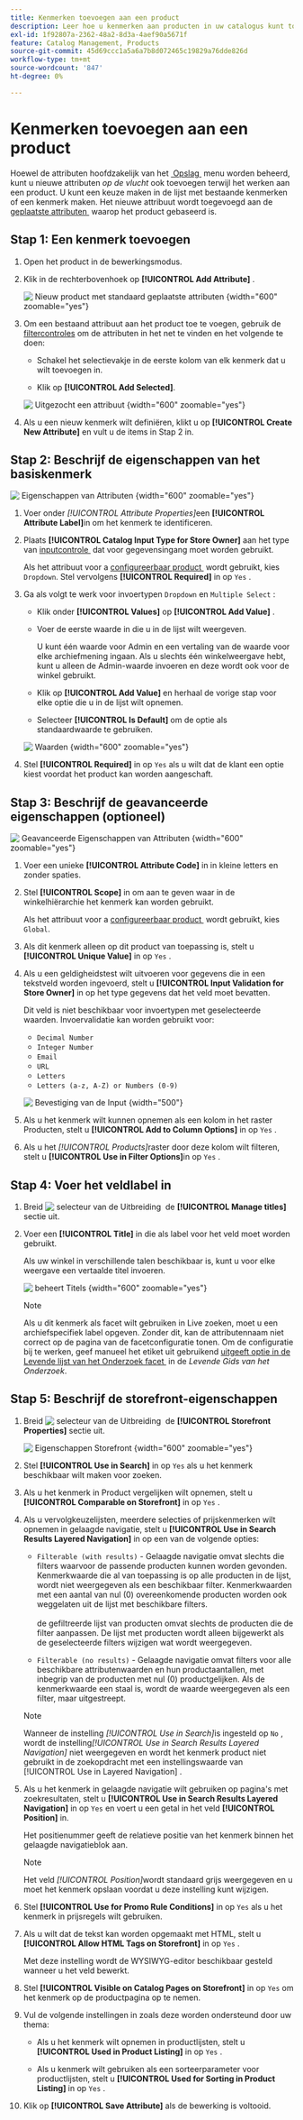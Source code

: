 ```yaml
---
title: Kenmerken toevoegen aan een product
description: Leer hoe u kenmerken aan producten in uw catalogus kunt toevoegen.
exl-id: 1f92807a-2362-48a2-8d3a-4aef90a5671f
feature: Catalog Management, Products
source-git-commit: 45d69ccc1a5a6a7b8d072465c19829a76dde826d
workflow-type: tm+mt
source-wordcount: '847'
ht-degree: 0%

---
```


# Kenmerken toevoegen aan een product

Hoewel de attributen hoofdzakelijk van het [&#x200B; Opslag &#x200B;](../stores-purchase/stores-menu.md) menu worden beheerd, kunt u nieuwe attributen _op de vlucht_ ook toevoegen terwijl het werken aan een product. U kunt een keuze maken in de lijst met bestaande kenmerken of een kenmerk maken. Het nieuwe attribuut wordt toegevoegd aan de [&#x200B; geplaatste attributen &#x200B;](../catalog/attribute-sets.md) waarop het product gebaseerd is.

## Stap 1: Een kenmerk toevoegen

1. Open het product in de bewerkingsmodus.

1. Klik in de rechterbovenhoek op **[!UICONTROL Add Attribute]** .

   ![&#x200B; Nieuw product met standaard geplaatste attributen &#x200B;](./assets/product-attribute-add.png){width="600" zoomable="yes"}

1. Om een bestaand attribuut aan het product toe te voegen, gebruik de [&#x200B; filtercontroles &#x200B;](../getting-started/admin-grid-controls.md) om de attributen in het net te vinden en het volgende te doen:

   - Schakel het selectievakje in de eerste kolom van elk kenmerk dat u wilt toevoegen in.

   - Klik op **[!UICONTROL Add Selected]**.

   ![&#x200B; Uitgezocht een attribuut &#x200B;](./assets/product-attribute-add-select.png){width="600" zoomable="yes"}

1. Als u een nieuw kenmerk wilt definiëren, klikt u op **[!UICONTROL Create New Attribute]** en vult u de items in Stap 2 in.

## Stap 2: Beschrijf de eigenschappen van het basiskenmerk

![&#x200B; Eigenschappen van Attributen &#x200B;](./assets/product-attribute-add-new.png){width="600" zoomable="yes"}

1. Voer onder _[!UICONTROL Attribute Properties]_&#x200B;een **[!UICONTROL Attribute Label]**&#x200B;in om het kenmerk te identificeren.

1. Plaats **[!UICONTROL Catalog Input Type for Store Owner]** aan het type van [&#x200B; inputcontrole &#x200B;](attributes-input-types.md) dat voor gegevensingang moet worden gebruikt.

   Als het attribuut voor a [&#x200B; configureerbaar product &#x200B;](product-create-configurable.md) wordt gebruikt, kies `Dropdown`. Stel vervolgens **[!UICONTROL Required]** in op `Yes` .

1. Ga als volgt te werk voor invoertypen `Dropdown` en `Multiple Select` :

   - Klik onder **[!UICONTROL Values]** op **[!UICONTROL Add Value]** .

   - Voer de eerste waarde in die u in de lijst wilt weergeven.

     U kunt één waarde voor Admin en een vertaling van de waarde voor elke archiefmening ingaan. Als u slechts één winkelweergave hebt, kunt u alleen de Admin-waarde invoeren en deze wordt ook voor de winkel gebruikt.

   - Klik op **[!UICONTROL Add Value]** en herhaal de vorige stap voor elke optie die u in de lijst wilt opnemen.

   - Selecteer **[!UICONTROL Is Default]** om de optie als standaardwaarde te gebruiken.

   ![&#x200B; Waarden &#x200B;](./assets/product-attribute-add-values-colors.png){width="600" zoomable="yes"}

1. Stel **[!UICONTROL Required]** in op `Yes` als u wilt dat de klant een optie kiest voordat het product kan worden aangeschaft.

## Stap 3: Beschrijf de geavanceerde eigenschappen (optioneel)

![&#x200B; Geavanceerde Eigenschappen van Attributen &#x200B;](./assets/product-attribute-advanced-attribute-properties.png){width="600" zoomable="yes"}

1. Voer een unieke **[!UICONTROL Attribute Code]** in in kleine letters en zonder spaties.

1. Stel **[!UICONTROL Scope]** in om aan te geven waar in de winkelhiërarchie het kenmerk kan worden gebruikt.

   Als het attribuut voor a [&#x200B; configureerbaar product &#x200B;](product-create-configurable.md) wordt gebruikt, kies `Global`.

1. Als dit kenmerk alleen op dit product van toepassing is, stelt u **[!UICONTROL Unique Value]** in op `Yes` .

1. Als u een geldigheidstest wilt uitvoeren voor gegevens die in een tekstveld worden ingevoerd, stelt u **[!UICONTROL Input Validation for Store Owner]** in op het type gegevens dat het veld moet bevatten.

   Dit veld is niet beschikbaar voor invoertypen met geselecteerde waarden. Invoervalidatie kan worden gebruikt voor:

   - `Decimal Number`
   - `Integer Number`
   - `Email`
   - `URL`
   - `Letters`
   - `Letters (a-z, A-Z) or Numbers (0-9)`

   ![&#x200B; Bevestiging van de Input &#x200B;](./assets/product-attribute-input-validation.png){width="500"}

1. Als u het kenmerk wilt kunnen opnemen als een kolom in het raster Producten, stelt u **[!UICONTROL Add to Column Options]** in op `Yes` .

1. Als u het _[!UICONTROL Products]_&#x200B;raster door deze kolom wilt filteren, stelt u **[!UICONTROL Use in Filter Options]**&#x200B;in op `Yes` .

## Stap 4: Voer het veldlabel in

1. Breid ![&#x200B; selecteur van de Uitbreiding &#x200B;](../assets/icon-display-expand.png) de **[!UICONTROL Manage titles]** sectie uit.

1. Voer een **[!UICONTROL Title]** in die als label voor het veld moet worden gebruikt.

   Als uw winkel in verschillende talen beschikbaar is, kunt u voor elke weergave een vertaalde titel invoeren.

   ![&#x200B; beheert Titels &#x200B;](./assets/product-attribute-add-manage-titles.png){width="600" zoomable="yes"}

   >[!NOTE]
   >
   > Als u dit kenmerk als facet wilt gebruiken in Live zoeken, moet u een archiefspecifiek label opgeven. Zonder dit, kan de attributennaam niet correct op de pagina van de facetconfiguratie tonen. Om de configuratie bij te werken, geef manueel het etiket uit gebruikend [&#x200B; uitgeeft optie in de Levende lijst van het Onderzoek facet &#x200B;](https://experienceleague.adobe.com/nl/docs/commerce/live-search/live-search-admin/facets/facets-add#step-2-edit-facet-properties-optional) in de _Levende Gids van het Onderzoek_.

## Stap 5: Beschrijf de storefront-eigenschappen

1. Breid ![&#x200B; selecteur van de Uitbreiding &#x200B;](../assets/icon-display-expand.png) de **[!UICONTROL Storefront Properties]** sectie uit.

   ![&#x200B; Eigenschappen Storefront &#x200B;](./assets/product-attribute-add-storefront-properties.png){width="600" zoomable="yes"}

1. Stel **[!UICONTROL Use in Search]** in op `Yes` als u het kenmerk beschikbaar wilt maken voor zoeken.

1. Als u het kenmerk in Product vergelijken wilt opnemen, stelt u **[!UICONTROL Comparable on Storefront]** in op `Yes` .

1. Als u vervolgkeuzelijsten, meerdere selecties of prijskenmerken wilt opnemen in gelaagde navigatie, stelt u **[!UICONTROL Use in Search Results Layered Navigation]** in op een van de volgende opties:

   - `Filterable (with results)` - Gelaagde navigatie omvat slechts die filters waarvoor de passende producten kunnen worden gevonden. Kenmerkwaarde die al van toepassing is op alle producten in de lijst, wordt niet weergegeven als een beschikbaar filter. Kenmerkwaarden met een aantal van nul (0) overeenkomende producten worden ook weggelaten uit de lijst met beschikbare filters.<br/><br/> de gefiltreerde lijst van producten omvat slechts de producten die de filter aanpassen. De lijst met producten wordt alleen bijgewerkt als de geselecteerde filters wijzigen wat wordt weergegeven.

   - `Filterable (no results)` - Gelaagde navigatie omvat filters voor alle beschikbare attributenwaarden en hun productaantallen, met inbegrip van de producten met nul (0) productgelijken. Als de kenmerkwaarde een staal is, wordt de waarde weergegeven als een filter, maar uitgestreept.

   >[!NOTE]
   >
   >Wanneer de instelling _[!UICONTROL Use in Search]_&#x200B;is ingesteld op `No` , wordt de instelling&#x200B;_[!UICONTROL Use in Search Results Layered Navigation]_ niet weergegeven en wordt het kenmerk product niet gebruikt in de zoekopdracht met een instellingswaarde van [!UICONTROL Use in Layered Navigation] .

1. Als u het kenmerk in gelaagde navigatie wilt gebruiken op pagina&#39;s met zoekresultaten, stelt u **[!UICONTROL Use in Search Results Layered Navigation]** in op `Yes` en voert u een getal in het veld **[!UICONTROL Position]** in.

   Het positienummer geeft de relatieve positie van het kenmerk binnen het gelaagde navigatieblok aan.

   >[!NOTE]
   >
   >Het veld _[!UICONTROL Position]_&#x200B;wordt standaard grijs weergegeven en u moet het kenmerk opslaan voordat u deze instelling kunt wijzigen.

1. Stel **[!UICONTROL Use for Promo Rule Conditions]** in op `Yes` als u het kenmerk in prijsregels wilt gebruiken.

1. Als u wilt dat de tekst kan worden opgemaakt met HTML, stelt u **[!UICONTROL Allow HTML Tags on Storefront]** in op `Yes` .

   Met deze instelling wordt de WYSIWYG-editor beschikbaar gesteld wanneer u het veld bewerkt.

1. Stel **[!UICONTROL Visible on Catalog Pages on Storefront]** in op `Yes` om het kenmerk op de productpagina op te nemen.

1. Vul de volgende instellingen in zoals deze worden ondersteund door uw thema:

   - Als u het kenmerk wilt opnemen in productlijsten, stelt u **[!UICONTROL Used in Product Listing]** in op `Yes` .

   - Als u kenmerk wilt gebruiken als een sorteerparameter voor productlijsten, stelt u **[!UICONTROL Used for Sorting in Product Listing]** in op `Yes` .

1. Klik op **[!UICONTROL Save Attribute]** als de bewerking is voltooid.
